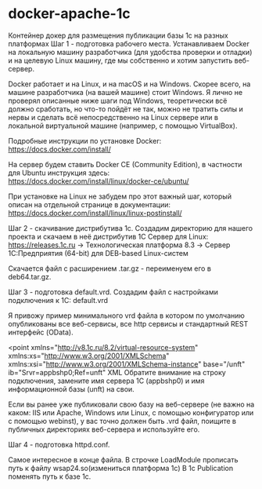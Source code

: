 # docker-apache-1c
 Контейнер докер для размещения публикации базы 1с на разных платформах
Шаг 1 - подготовка рабочего места.
Устанавливаем Docker на локальную машину разработчика (для удобства проверки и отладки) и на целевую Linux машину, где мы собственно и хотим запустить веб-сервер.

Docker работает и на Linux, и на macOS и на Windows. Скорее всего, на машине разработчика (на вашей машине) стоит Windows. Я лично не проверял описанные ниже шаги под Windows, теоретически всё должно сработать, но что-то пойдёт не так, можно не тратить силы и нервы и сделать всё непосредственно на Linux сервере или в локальной виртуальной машине (например, с помощью VirtualBox).

Подробные инструкции по установке Docker: https://docs.docker.com/install/

На сервер будем ставить Docker CE (Community Edition), в частности для Ubuntu инструкция здесь: https://docs.docker.com/install/linux/docker-ce/ubuntu/

При установке на Linux не забудем про этот важный шаг, который описан на отдельной странице в документации: https://docs.docker.com/install/linux/linux-postinstall/

Шаг 2 - скачивание дистрибутива 1с.
Создадим директорию для нашего проекта и скачаем в неё дистрибутив 1С Сервер для Linux: https://releases.1c.ru -> Технологическая платформа 8.3 -> Cервер 1С:Предприятия (64-bit) для DEB-based Linux-систем

Скачается файл с расширением .tar.gz - переименуем его в deb64.tar.gz.

Шаг 3 - подготовка default.vrd.
Создадим файл с настройками подключения к 1С: default.vrd

Я привожу пример минимального vrd файла в котором по умолчанию опубликованы все веб-сервисы, все http сервисы и стандартный REST интерфейс (OData).

<?xml version="1.0" encoding="UTF-8"?>
<point xmlns="http://v8.1c.ru/8.2/virtual-resource-system"
		xmlns:xs="http://www.w3.org/2001/XMLSchema"
		xmlns:xsi="http://www.w3.org/2001/XMLSchema-instance"
		base="/unft"
		ib="Srvr=appbshp0;Ref=unft"
	<ws publishExtensionsByDefault="true" />
	<standardOData enable="false"
	                reuseSession="autouse"
	                sessionMaxAge="20"
	                poolSize="10"
	                poolTimeout="5"/>
	<analytics enable="true"/>
</point>
XML
Обратите внимание на строку подключения, замените имя сервера 1С (appbshp0) и имя информационной базы (unft) на свои.

Если вы ранее уже публиковали свою базу на веб-сервере (не важно на каком: IIS или Apache, Windows или Linux, с помощью конфигуратор или с помощью webinst), у вас точно должен быть .vrd файл, поищите в публичных директориях веб-сервера и используйте его.

Шаг 4 - подготовка httpd.conf.

Самое интересное в конце файла.  В строчке LoadModule прописать путь к файлу wsap24.so(измениться платформа 1с)
В 1с Publication поменять путь к базе 1с.
